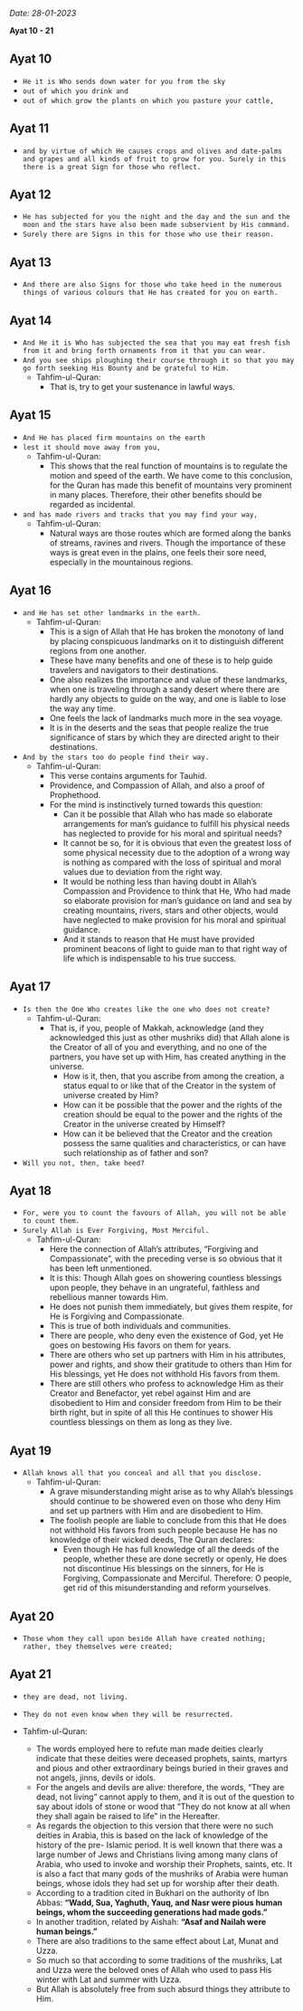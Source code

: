 *Date: 28-01-2023*

**Ayat 10 - 21**

## Ayat 10 

- `He it is Who sends down water for you from the sky`
- `out of which you drink and`
- `out of which grow the plants on which you pasture your cattle,`

## Ayat 11

- `and by virtue of which He causes crops and olives and date-palms and grapes and all kinds of fruit to grow for you. Surely in this there is a great Sign for those who reflect.`

## Ayat 12

- `He has subjected for you the night and the day and the sun and the moon and the stars have also been made subservient by His command.`
- `Surely there are Signs in this for those who use their reason.`

## Ayat 13

- `And there are also Signs for those who take heed in the numerous things of various colours that He has created for you on earth.`

## Ayat 14

- `And He it is Who has subjected the sea that you may eat fresh fish from it and bring forth ornaments from it that you can wear.`
- `And you see ships ploughing their course through it so that you may go forth seeking His Bounty and be grateful to Him.`
  - Tahfim-ul-Quran:
    - That is, try to get your sustenance in lawful ways.

## Ayat 15

- `And He has placed firm mountains on the earth`
- `lest it should move away from you,`
  - Tahfim-ul-Quran:
    - This shows that the real function of mountains is to regulate the motion and speed of the earth. We have come to this conclusion, for the Quran has made this benefit of mountains very prominent in many places. Therefore, their other benefits should be regarded as incidental.
- `and has made rivers and tracks that you may find your way,`
  - Tahfim-ul-Quran:
    - Natural ways are those routes which are formed along the banks of streams, ravines and rivers. Though the importance of these ways is great even in the plains, one feels their sore need, especially in the mountainous regions.

## Ayat 16

- `and He has set other landmarks in the earth.`
  - Tahfim-ul-Quran:
    - This is a sign of Allah that He has broken the monotony of land by placing conspicuous landmarks on it to distinguish different regions from one another.
    - These have many benefits and one of these is to help guide travelers and navigators to their destinations.
    - One also realizes the importance and value of these landmarks, when one is traveling through a sandy desert where there are hardly any objects to guide on the way, and one is liable to lose the way any time.
    - One feels the lack of landmarks much more in the sea voyage.
    - It is in the deserts and the seas that people realize the true significance of stars by which they are directed aright to their destinations.
- `And by the stars too do people find their way.`
  - Tahfim-ul-Quran:
    - This verse contains arguments for Tauhid.
    - Providence, and Compassion of Allah, and also a proof of Prophethood.
    - For the mind is instinctively turned towards this question:
      - Can it be possible that Allah who has made so elaborate arrangements for man’s guidance to fulfill his physical needs has neglected to provide for his moral and spiritual needs?
      - It cannot be so, for it is obvious that even the greatest loss of some physical necessity due to the adoption of a wrong way is nothing as compared with the loss of spiritual and moral values due to deviation from the right way.
      - It would be nothing less than having doubt in Allah’s Compassion and Providence to think that He, Who had made so elaborate provision for man’s guidance on land and sea by creating mountains, rivers, stars and other objects, would have neglected to make provision for his moral and spiritual guidance.
      - And it stands to reason that He must have provided prominent beacons of light to guide man to that right way of life which is indispensable to his true success.

## Ayat 17

- `Is then the One Who creates like the one who does not create?`
  - Tahfim-ul-Quran:
    - That is, if you, people of Makkah, acknowledge (and they acknowledged this just as other mushriks did) that Allah alone is the Creator of all of you and everything, and no one of the partners, you have set up with Him, has created anything in the universe.
      - How is it, then, that you ascribe from among the creation, a status equal to or like that of the Creator in the system of universe created by Him?
      - How can it be possible that the power and the rights of the creation should be equal to the power and the rights of the Creator in the universe created by Himself? 
      - How can it be believed that the Creator and the creation possess the same qualities and characteristics, or can have such relationship as of father and son?
- `Will you not, then, take heed?`

## Ayat 18

- `For, were you to count the favours of Allah, you will not be able to count them.`
- `Surely Allah is Ever Forgiving, Most Merciful.`
  - Tahfim-ul-Quran:
    - Here the connection of Allah’s attributes, “Forgiving and Compassionate”, with the preceding verse is so obvious that it has been left unmentioned.
    - It is this: Though Allah goes on showering countless blessings upon people, they behave in an ungrateful, faithless and rebellious manner towards Him.
    - He does not punish them immediately, but gives them respite, for He is Forgiving and Compassionate.
    - This is true of both individuals and communities.
    - There are people, who deny even the existence of God, yet He goes on bestowing His favors on them for years.
    - There are others who set up partners with Him in his attributes, power and rights, and show their gratitude to others than Him for His blessings, yet He does not withhold His favors from them.
    - There are still others who profess to acknowledge Him as their Creator and Benefactor, yet rebel against Him and are disobedient to Him and consider freedom from Him to be their birth right, but in spite of all this He continues to shower His countless blessings on them as long as they live.

## Ayat 19

- `Allah knows all that you conceal and all that you disclose.`
  - Tahfim-ul-Quran:
    - A grave misunderstanding might arise as to why Allah’s blessings should continue to be showered even on those who deny Him and set up partners with Him and are disobedient to Him.
    - The foolish people are liable to conclude from this that He does not withhold His favors from such people because He has no knowledge of their wicked deeds, The Quran declares:
      - Even though He has full knowledge of all the deeds of the people, whether these are done secretly or openly, He does not discontinue His blessings on the sinners, for He is Forgiving, Compassionate and Merciful. Therefore: O people, get rid of this misunderstanding and reform yourselves.

## Ayat 20

- `Those whom they call upon beside Allah have created nothing; rather, they themselves were created;`

## Ayat 21

- `they are dead, not living.`
- `They do not even know when they will be resurrected.`

- Tahfim-ul-Quran:
  - The words employed here to refute man made deities clearly indicate that these deities were deceased prophets, saints, martyrs and pious and other extraordinary beings buried in their graves and not angels, jinns, devils or idols.
  - For the angels and devils are alive: therefore, the words, “They are dead, not living” cannot apply to them, and it is out of the question to say about idols of stone or wood that “They do not know at all when they shall again be raised to life” in the Hereafter.
  - As regards the objection to this version that there were no such deities in Arabia, this is based on the lack of knowledge of the history of the pre- Islamic period. It is well known that there was a large number of Jews and Christians living among many clans of Arabia, who used to invoke and worship their Prophets, saints, etc. It is also a fact that many gods of the mushriks of Arabia were human beings, whose idols they had set up for worship after their death.
  - According to a tradition cited in Bukhari on the authority of Ibn Abbas: **“Wadd, Sua, Yaghuth, Yauq, and Nasr were pious human beings, whom the succeeding generations had made gods.”**
  - In another tradition, related by Aishah: **“Asaf and Nailah were human beings.”**
  - There are also traditions to the same effect about Lat, Munat and Uzza.
  - So much so that according to some traditions of the mushriks, Lat and Uzza were the beloved ones of Allah who used to pass His winter with Lat and summer with Uzza.
  - But Allah is absolutely free from such absurd things they attribute to Him.